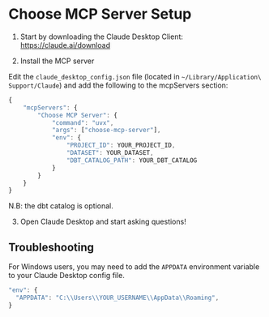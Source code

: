 # Choose MCP Server Setup

1. Start by downloading the Claude Desktop Client: https://claude.ai/download

2. Install the MCP server

Edit the `claude_desktop_config.json` file (located in `~/Library/Application\ Support/Claude`) and add the following to the mcpServers section:

```javascript
{
	"mcpServers": {
		"Choose MCP Server": {
			"command": "uvx",
			"args": ["choose-mcp-server"],
			"env": {
				"PROJECT_ID": YOUR_PROJECT_ID,
				"DATASET": YOUR_DATASET,
				"DBT_CATALOG_PATH": YOUR_DBT_CATALOG
			}
		}
	}
}
```

N.B: the dbt catalog is optional.

3. Open Claude Desktop and start asking questions!

## Troubleshooting

For Windows users, you may need to add the `APPDATA` environment variable to your Claude Desktop config file.

```javascript
"env": {
  "APPDATA": "C:\\Users\\YOUR_USERNAME\\AppData\\Roaming",
}
```
